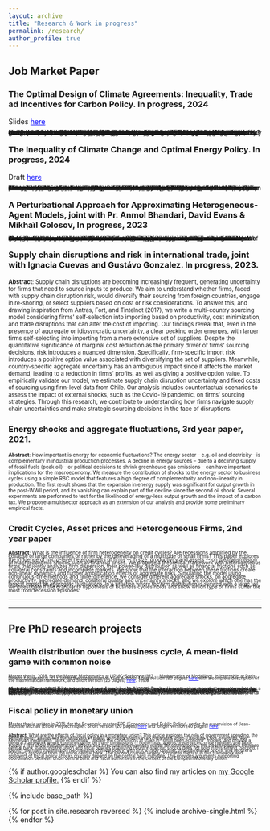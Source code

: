 ```yaml
---
layout: archive
title: "Research & Work in progress"
permalink: /research/
author_profile: true
---
```



## Job Market Paper 
### **The Optimal Design of Climate Agreements**: Inequality, Trade ad Incentives for Carbon Policy. In progress, 2024

Slides <a href='https://thomasbourany.github.io/files/Bourany_2024_OptimalClimateAgreements_slides.pdf' style="color:blue"> here</a> 

<span style="font-size:0.9em;line-height:-0em;"> How can we design a climate agreement that implements the optimal climate policy? In the presence of inequality, trade, and policy constraints, the lack of climate cooperation and free-riding incentives are exacerbated. Through the lens of an Integrated Assessment Model (IAM) with heterogeneous countries and bilateral trade, I study the optimal taxation of fossil fuels and its implementation when countries can deviate from applying the optimal policy. First, I derive formulas for the Social Cost of Carbon (SCC) and second-best fossil fuel taxes and trade tariffs in the presence of inequalities, and general equilibrium effects through energy and good trade. When countries can exit climate agreements, the policy design with participation constraints faces a tradeoff between an intensive margin -- a climate club with few countries but a carbon tax closer to the first best, and large emission reduction -- and an extensive margin -- accommodating a larger number of countries at a cost of lowering the carbon tax. I propose a method to handle the combinatorial policy design problem. I show that if gains from trade are not too small compared to the distortive effects of energy taxation, the second-best optimal policy can be implemented effectively with trade tariffs or carbon border adjustment mechanisms.
</span>



### **The Inequality of Climate Change and Optimal Energy Policy**. In progress, 2024

Draft <a href='https://thomasbourany.github.io/files/Bourany_2024_OptimalClimatePolicy_draft.pdf' style="color:blue"> here</a> 

<span style="font-size:0.8em;line-height:-0em;"> **Abstract**: What is the optimal policy to fight climate change? Taxation of carbon and fossil fuels has strong redistributive effects across countries: (i) curbing energy demand is costly for developing economies, which are the most affected by climate change in the first place, (ii) taxation has strong general equilibrium effects through energy markets and trade reallocation. Through the lens of an Integrated Assessment Model (IAM) with heterogeneous countries, I show that optimal carbon policy depends crucially on the availability of redistribution instruments. After characterizing the Social Cost of Carbon (SCC), I derive formulas for second-best fossil fuel taxes in the presence of inequalities in climate damages and incomes, redistributive effects through energy and good trade, and participation constraints if countries can exit climate agreements. I show that a uniform carbon should be reduced twofold in the presence of inequality. If country-specific carbon taxes are available, the distribution of carbon prices is proportionally related to the level of income: poor and hot countries should pay lower energy taxes than rich and cold countries. These qualitative results are general and I propose extensions with international trade, uncertainty, or participation constraints when countries can leave climate agreements.
</span>


### **A Perturbational Approach for Approximating Heterogeneous-Agent Models**,  joint with Pr. Anmol Bhandari, David Evans & Mikhaïl Golosov, In progress, 2023

<span style="font-size:0.8em;line-height:-0em;"> **Abstract**: We develop a perturbational technique to approximate equilibria of a wide class of discrete-time dynamic stochastic general equilibrium heterogeneous-agent models with complex state spaces, including multi-dimensional distributions of endogenous variables. We show that approximating policy functions and stochastic processes that govern the distributional state to any order is equivalent to solving small systems of linear equations that characterize values of certain directional derivatives. We analytically derive the coefficients of these linear systems and show that they satisfy simple recursive relations making their numerical implementation quick and efficient. Compared to existing state-of-the-art techniques, our method is faster in constructing first-order approximations and extends to higher orders, capturing the effects of risk that are ignored by many current methods. We illustrate how to apply our method to a broad set of questions such as impacts of first- and second-moment shocks, welfare effect of macroeconomic risk and stabilization policies, endogenous household portfolio formation, and transition dynamics in heterogeneous agent general equilibrium settings.
</span>


### **Supply chain disruptions and risk in international trade**, joint with Ignacia Cuevas and Gustávo Gonzalez. In progress, 2023.

<span style="font-size:0.8em;line-height:-1em;"> **Abstract**: Supply chain disruptions are becoming increasingly frequent, generating uncertainty for firms that need to source inputs to produce. We aim to understand whether firms, faced with supply chain disruption risk, would diversify their sourcing from foreign countries, engage in re-shoring, or select suppliers based on cost or risk considerations. To answer this, and drawing inspiration from Antras, Fort, and Tintelnot (2017), we write a multi-country sourcing model considering firms' self-selection into importing based on productivity, cost minimization, and trade disruptions that can alter the cost of importing. Our findings reveal that, even in the presence of aggregate or idiosyncratic uncertainty, a clear pecking order emerges, with larger firms self-selecting into importing from a more extensive set of suppliers. Despite the quantitative significance of marginal cost reduction as the primary driver of firms’ sourcing decisions, risk introduces a nuanced dimension. Specifically, firm-specific import risk introduces a positive option value associated with diversifying the set of suppliers. Meanwhile, country-specific aggregate uncertainty has an ambiguous impact since it affects the market demand, leading to a reduction in firms’ profits, as well as giving a positive option value. To empirically validate our model, we estimate supply chain disruption uncertainty and fixed costs of sourcing using firm-level data from Chile. Our analysis includes counterfactual scenarios to assess the impact of external shocks, such as the Covid-19 pandemic, on firms’ sourcing strategies. Through this research, we contribute to understanding how firms navigate supply chain uncertainties and make strategic sourcing decisions in the face of disruptions.
</span>


### **Energy shocks and aggregate fluctuations**, 3rd year paper, 2021.

<span style="font-size:0.7em; line-height: 1.2;"> **Abstract**: How important is energy for economic fluctuations? The energy sector – e.g. oil and electricity – is complementary in industrial production processes. A decline in energy sources – due to a declining supply of fossil fuels (peak oil) – or political decisions to shrink greenhouse gas emissions – can have important implications for the macroeconomy. We measure the contribution of shocks to the energy sector to business cycles using a simple RBC model that features a high degree of complementarity and non-linearity in production. The first result shows that the expansion in energy supply was significant for output growth in the post-WWII period, and its vanishing can explain part of the decline since the second oil shock. Several experiments are performed to test for the likelihood of energy-less output growth and the impact of a carbon tax. We propose a multisector approach as an extension of our analysis and provide some preliminary empirical facts.
</span>



### **Credit Cycles, Asset prices and Heterogeneous Firms**, 2nd year paper

<span style="font-size:0.7em;line-height: 0.7;"> **Abstract**: What is the influence of firm heterogeneity on credit cycles? Are recessions amplified by the collapse of large companies or rather by the deleveraging of a multitude of small firms? This paper explores the influence of micro-level heterogeneity of firms -- in size, productivity and assets -- on the transmission of macroeconomic shocks such as financial crises. We propose a theoretical framework with heterogeneous firms that jointly analyzes firm dispersion, their power-law distribution as well as financial frictions such as collateral constraints and incomplete markets. We show that the interaction between these frictions create non-linear dynamics and further amplification effects of aggregate risks. Simulating the model using continuous-time methods and finite-difference, we consider different aggregate shocks, on aggregate productivity, aggregate demand, collateral quality and uncertainty shocks, and we explore which one has the largest impact on aggregate fluctuations. In a situation where the firm distribution is skewed with a large tail, we investigate if the granularity hypothesis of business cycles holds and show which type of firms suffer the most from recession episodes.
</span>


<hr />
<hr />

## Pre PhD research projects


### **Wealth distribution over the business cycle, A mean-field game with common noise**
 

<span style="font-size:0.6em;line-height: 0.5;"> Master thesis, 2018, for the Master Mathematics at UPMC-Sorbonne (M2 -- Mathematics of Modelling), in internship at Paris-Diderot University (LJLL), under the supervision of Yves Achdou.  Long version (80 pages) <a href='https://thomasbourany.github.io/files/MasterThesis_ThomasBourany_MFGwCommonNoise.pdf' style="color:blue"> here </a> with a complete description of the mathematical framework, and Short version (25 pages) <a href='https://thomasbourany.github.io/files/MasterThesis_ThomasBourany_MFGwCommonNoise_short.pdf' style="color:blue"> here</a>. Test6
</span>

<span style="font-size:0.6em;line-height:0.1;"> **Abstract** : The standard "Heterogeneous Agents" model -- by Aiyagari-Bewley-Huggett -- has recently been reformulated as a Mean Field Game (MFG) by Achdou, Han, Lasry, Lions, and Moll (2017). One key question in such model is to understand the transmission of aggregate shocks – on macroeconomic dynamics or the shape of the wealth distribution. With aggregate risk, this framework can thus be understood as a MFG with "common noise". However, solving such model is notoriously difficult, due to the "curse of dimensionality" arising when common noise interact with both the behavior and the distribution of agents. Economists usually simplify the model with a finite set of moments of the measure (bounded-rationality à la Krusell-Smith) or using Projection and Perturbation methods (à la Reiter). In contrast, we use new methods to keep the full dimensionality and simulate the model using a discretization procedure for the common noise. Considering a tree structure or (optimal) quantization to represent the trajectories of the common noise with a finite number of shocks, we solve the MFG system using specific finite-differences methods for the two PDEs. We apply this method to the standard framework, and two extensions (i) with Endogenous Labor Supply (ii) One Asset HANK model and we provide intuitions for (iii) the two Assets H.A. model (à la Kaplan-Moll-Violante). We show that such method might be relevant to analyze the transmission of large shocks on the economy. 
</span>



### **Fiscal policy in monetary union**

<span style="font-size: 0.6em ; line-height: 0.4em;"> Master thesis written in 2016, for the Economic master EPP (Economics and Public Policy), under the supervision of Jean-Baptiste Michau (Ecole Polytechnique). Short version (20 pages) <a href='https://thomasbourany.github.io/files/Master-thesis-short-ThomasBourany.pdf' style="color:blue"> here</a> and  longer version (40 pages) <a href='https://thomasbourany.github.io/files/Master-thesis-ThomasBourany.pdf' style="color:blue"> here</a>.
</span>

<span style="font-size: 0.6em ; line-height: 0.6em;"> **Abstract**: What are the effects of fiscal policy in a monetary union? This article explores the role of government spending, the optimal policy design and the spillovers of public spending shocks in an integrated union. I develop a two-countries New Keynesian model with "large economies", update the conclusions at stake in "small open economy" models, and provide a general framework where countries differ on many dimensions -- home-bias, agents preferences, price rigidities and labor supply. I first show that interaction effects and structural heterogeneity matter for optimal policy: the clear separation between central bank stabilizing the union and fiscal policies stabilizing country-specific shocks does not hold in this setting. Second, I identify the main transmission mechanisms of fiscal policy, with first a trade channel, through relative prices, and second a monetary response from the union central bank. The second channel largely dominates the first in this framework and spillovers of fiscal policy shocks crucially depend on the central bank mandate. This provides arguments supporting coordination between union central bank and fiscal authorities in the context of the European Monetary Union. 
</span>




{% if author.googlescholar %}
  You can also find my articles on <u><a href="{{author.googlescholar}}">my Google Scholar profile</a>.</u>
{% endif %}

{% include base_path %}

{% for post in site.research reversed %}
  {% include archive-single.html %}
{% endfor %}
